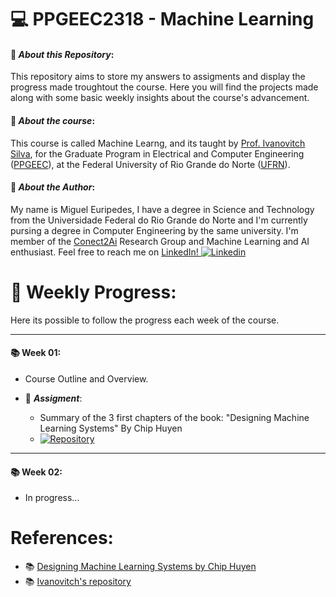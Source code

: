 
# :computer: **PPGEEC2318 - Machine Learning**

#### :pushpin: *About this Repository*:
This repository aims to store my answers to assigments and display the progress made troughtout the course. Here you will find the projects made along with some basic weekly insights about the course's advancement.

#### 📖 *About the course*:
This course is called Machine Learng, and its taught by [Prof. Ivanovitch Silva](https://github.com/ivanovitchm), for the Graduate Program in Electrical and Computer Engineering ([PPGEEC](https://sigaa.ufrn.br/sigaa/public/programa/portal.jsf?id=103)), at the Federal University of Rio Grande do Norte ([UFRN](https://www.ufrn.br/)).

#### 🚀 *About the Author*:
My name is Miguel Euripedes, I have a degree in Science and Technology from the Universidade Federal do Rio Grande do Norte and I'm currently pursing a degree in Computer Engineering by the same university. I'm member of the [Conect2Ai](https://github.com/conect2ai) Research Group and Machine Learning and AI enthusiast. Feel free to reach me on [LinkedIn! ![Linkedin](https://i.stack.imgur.com/gVE0j.png)](https://www.linkedin.com/in/migueleuripedes)
&nbsp;





# :calendar: **Weekly Progress**:
Here its possible to follow the progress each week of the course. 

---
#### :books: Week 01:
- Course Outline and Overview.

- 🚀 ***Assigment***:
  - Summary of the 3 first chapters of the book: "Designing Machine Learning Systems" By Chip Huyen
  -  [![Repository](https://img.shields.io/badge/-Repo-191A1B?style=flat-square&logo=github)](https://github.com/MiguelEuripedes/Algorithms_And_Data_Structure_II/tree/main/Implementations/projeto_autocompleter)

---
#### :books: Week 02:
- In progress...


# References:
- 📚 [Designing Machine Learning Systems by Chip Huyen](https://www.oreilly.com/library/view/designing-machine-learning/9781098107956/)
- 📚 [Ivanovitch's repository](https://github.com/ivanovitchm/PPGEEC2318)













 

